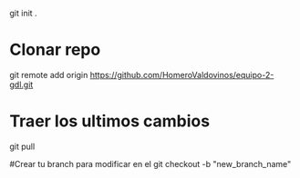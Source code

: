 git init .

# Clonar repo
git remote add origin https://github.com/HomeroValdovinos/equipo-2-gdl.git

# Traer los ultimos cambios
git pull

#Crear tu branch para modificar en el
git checkout -b "new_branch_name"
